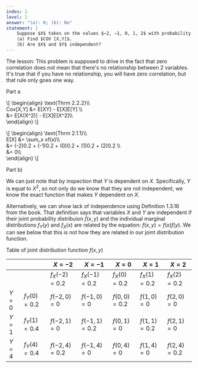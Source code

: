 ```yaml
---
index: 1
level: 1
answer: "(a): 0; (b): No"
statement: |
    Suppose $X$ takes on the values $−2, −1, 0, 1, 2$ with probability $1/5$ each, and let $Y=X^2 $.  
    (a) Find $COV [X,Y]$.   
    (b) Are $X$ and $Y$ independent?
---
```


The lesson: This problem is supposed to drive in the fact that zero correlation does not mean that there's no relationship between 2 variables. It's true that if you have no relationship, you will have zero correlation, but that rule only goes one way.

Part a

\\[
    \begin{align}
    \text{Thrm 2.2.2}\\\\\
    Cov[X,Y] &= E[XY] - E[X]E[Y] \\\\\
    &= E[X(X^2)] - E[X]E[X^2]\\\\\
        \end{align}
\\]

\\[
    \begin{align}
    \text{Thrm 2.1.1}\\\\\
    E[X] &= \sum_x xf(x)\\\\\
         &= (-2)0.2 + (-1)0.2 + (0)0.2 + (1)0.2 + (2)0.2 \\\\\
         &= 0\\\\\
    \end{align}
\\]


Part b)

We can just note that by inspection that $Y$ is dependent on $X$. Specifically, $Y$ is equal to $X^2$, so not only do we know that they are not independent, we know the exact function that makes $Y$ dependent on $X$. 

Alternatively, we can show lack of independence using Definition 1.3.16 from the book. That definition says that variables $X$ and $Y$ are independent if their joint probability distribuion $f(x,y)$ and the individual marginal distributions $f_Y(y)$ and $f_X(x)$ are related by the equation: $f(x,y) = f(x)f(y)$. We can see below that this is not how they are related in our joint distribution function.

Table of joint distribution function $f(x,y)$

|     |            |$X = -2$     |$X=-1$       |$X = 0$      | $X=1$      | $X=2$      |
|-----|------------|-------------|-------------|-------------|------------|------------|
|     |            |$f_X(-2)=0.2$|$f_X(-1)=0.2$|$f_X(0)=0.2$ |$f_X(1)=0.2$|$f_X(2)=0.2$|
|$Y=0$|$f_Y(0)=0.2$|$f(-2,0)=0$  |$f(-1,0)=0$  | $f(0,0)=0.2$|$f(1,0)=0$  |$f(2,0)=0$  | 
|$Y=1$|$f_Y(1)=0.4$|$f(-2,1)=0$  |$f(-1,1)=0.2$| $f(0,1)=0$  |$f(1,1)=0.2$|$f(2,1)=0$  | 
|$Y=4$|$f_Y(4)=0.4$|$f(-2,4)=0.2$|$f(-1,4)=0$  | $f(0,4)=0$  |$f(1,4)=0$  |$f(2,4)=0.2$| 
